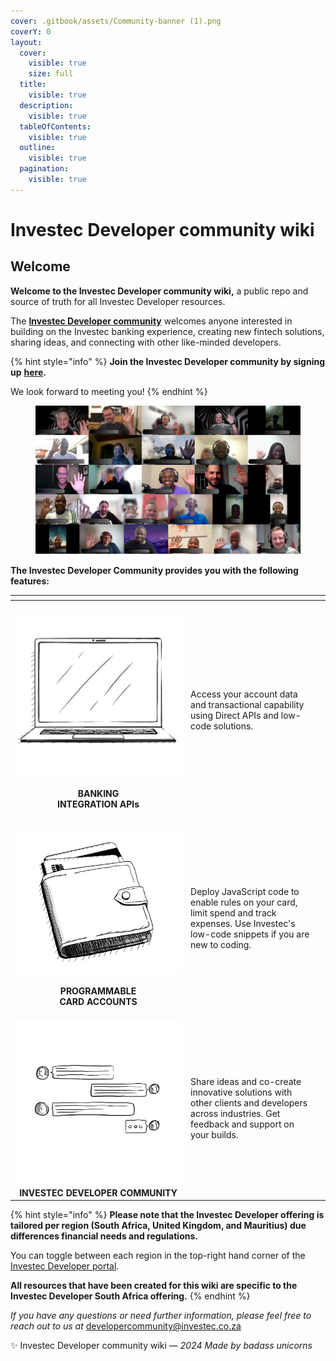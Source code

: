 ```yaml
---
cover: .gitbook/assets/Community-banner (1).png
coverY: 0
layout:
  cover:
    visible: true
    size: full
  title:
    visible: true
  description:
    visible: true
  tableOfContents:
    visible: true
  outline:
    visible: true
  pagination:
    visible: true
---
```


# Investec Developer community wiki

## **Welcome**&#x20;

**Welcome to the Investec Developer community wiki,** a public repo and source of truth for all Investec Developer resources.

The [**Investec Developer community**](https://developer.investec.com/za/community) welcomes anyone interested in building on the Investec banking experience, creating new fintech solutions, sharing ideas, and connecting with other like-minded developers.

{% hint style="info" %}
**Join the Investec Developer community by signing up** [**here**](https://jf18emj1p49.typeform.com/to/RXy7DHSD)**.**

We look forward to meeting you!&#x20;
{% endhint %}

<figure><img src=".gitbook/assets/Community waving picture (1).png" alt=""><figcaption></figcaption></figure>

**The Investec Developer Community provides you with the following features:**

<table data-view="cards"><thead><tr><th align="center"></th><th></th><th data-hidden data-card-cover data-type="files"></th></tr></thead><tbody><tr><td align="center"><p><img src=".gitbook/assets/Front (1).png" alt="" data-size="original"></p><p><strong>BANKING</strong><br><strong>INTEGRATION APIs</strong></p></td><td>Access your account data and transactional capability using Direct APIs and low-code solutions.</td><td></td></tr><tr><td align="center"><p><img src=".gitbook/assets/Wallet (1).png" alt="" data-size="original"></p><p></p><p><strong>PROGRAMMABLE</strong><br><strong>CARD ACCOUNTS</strong></p></td><td>Deploy JavaScript code to enable rules on your card, limit spend and track expenses. Use Investec's low-code snippets if you are new to coding.</td><td></td></tr><tr><td align="center"><img src=".gitbook/assets/Untitled design (1).png" alt=""><strong>INVESTEC DEVELOPER COMMUNITY</strong></td><td>Share ideas and co-create innovative solutions with other clients and developers across industries. Get feedback and support on your builds. </td><td></td></tr></tbody></table>

{% hint style="info" %}
**Please note that the Investec Developer offering is tailored per region (South Africa, United Kingdom, and Mauritius) due differences financial needs and regulations.**&#x20;

You can toggle between each region in the top-right hand corner of the [Investec Developer portal](https://developer.investec.com/za/home).

**All resources that have been created for this wiki are specific to the Investec Developer South Africa offering.**
{% endhint %}

_If you have any questions or need further information, please feel free to reach out to us at_ [developercommunity@investec.co.za](mailto:developercommunity@investec.co.za)

✨ Investec Developer community wiki _— 2024 Made by badass unicorns_&#x20;
